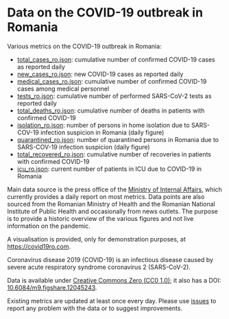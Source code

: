 # Data on the COVID-19 outbreak in Romania
Various metrics on the COVID-19 outbreak in Romania:

* [total_cases_ro.json](https://github.com/adrianp/covid19romania/blob/master/total_cases_ro.json): cumulative number of confirmed COVID-19 cases as reported daily
* [new_cases_ro.json](https://github.com/adrianp/covid19romania/blob/master/new_cases_ro.json): new COVID-19 cases as reported daily
* [medical_cases_ro.json](https://github.com/adrianp/covid19romania/blob/master/medical_cases_ro.json): cumulative number of confirmed COVID-19 cases among medical personnel
* [tests_ro.json](https://github.com/adrianp/covid19romania/blob/master/tests_ro.json): cumulative number of performed SARS-CoV-2 tests as reported daily
* [total_deaths_ro.json](https://github.com/adrianp/covid19romania/blob/master/total_deaths_ro.json): cumulative number of deaths in patients with confirmed COVID-19
* [isolation_ro.json](https://github.com/adrianp/covid19romania/blob/master/isolation_ro.json): number of persons in home isolation due to SARS-COV-19 infection suspicion in Romania (daily figure)
* [quarantined_ro.json](https://github.com/adrianp/covid19romania/blob/master/quarantined_ro.json): number of quarantined persons in Romania due to SARS-COV-19 infection suspicion (daily figure)
* [total_recovered_ro.json](https://github.com/adrianp/covid19romania/blob/master/total_recovered_ro.json): cumulative number of recoveries in patients with confirmed COVID-19
* [icu_ro.json](https://github.com/adrianp/covid19romania/blob/master/icu_ro.json): current number of patients in ICU due to COVID-19 in Romania

Main data source is the press office of the [Ministry of Internal Affairs](https://www.mai.gov.ro/category/comunicate-de-presa/), which currently provides a daily report on most metrics. Data points are also sourced from the Romanian Ministry of Health and the Romanian National Institute of Public Health and occasionally from news outlets. The purpose is to provide a historic overview of the various figures and not live information on the pandemic.

A visualisation is provided, only for demonstration purposes, at https://covid19ro.com.

Coronavirus disease 2019 (COVID-19) is an infectious disease caused by severe acute respiratory syndrome coronavirus 2 (SARS-CoV-2).

Data is available under [Creative Commons Zero (CC0 1.0)](https://creativecommons.org/publicdomain/zero/1.0/); it also has a DOI: [10.6084/m9.figshare.12045243](https://doi.org/10.6084/m9.figshare.12045243).

Existing metrics are updated at least once every day. Please use [issues](https://github.com/adrianp/covid19romania/issues) to report any problem with the data or to suggest improvements.

